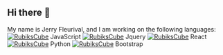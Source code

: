 ## Hi there 👋

<!--
**jerryfleurival/jerryfleurival** is a ✨ _special_ ✨ repository because its `README.md` (this file) appears on your GitHub profile.

Here are some ideas to get you started:

- 🔭 I’m currently working on ...
- 🌱 I’m currently learning ...
- 👯 I’m looking to collaborate on ...
- 🤔 I’m looking for help with ...
- 💬 Ask me about ...
- 📫 How to reach me: ...
- 😄 Pronouns: ...
- ⚡ Fun fact: ...
-->
My name is Jerry Fleurival, and I am working on the following languages:
[![RubiksCube](https://cdn3.emoji.gg/emojis/9925_RubiksCube.png)](https://emoji.gg/emoji/9925_RubiksCube) JavaScript
[![RubiksCube](https://cdn3.emoji.gg/emojis/9925_RubiksCube.png)](https://emoji.gg/emoji/9925_RubiksCube) Jquery
[![RubiksCube](https://cdn3.emoji.gg/emojis/9925_RubiksCube.png)](https://emoji.gg/emoji/9925_RubiksCube) React
[![RubiksCube](https://cdn3.emoji.gg/emojis/9925_RubiksCube.png)](https://emoji.gg/emoji/9925_RubiksCube) Python
[![RubiksCube](https://cdn3.emoji.gg/emojis/9925_RubiksCube.png)](https://emoji.gg/emoji/9925_RubiksCube) Bootstrap
